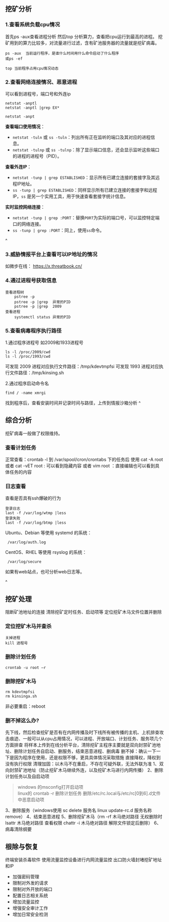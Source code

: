 ## **挖矿分析**

### 1.查看系统负载cpu情况
首先ps -aux查看进程分析
然后top 分析算力，查看把cpu运行到最高的进程。
挖矿用到的算力比较多，对流量进行过滤，含有矿池服务器的流量就是挖矿病毒。
```
ps -aux  当前运行程序，是谁什么时间用什么命令启动了什么程序
或ps -ef

top 当前程序占用cpu情况动态
```

### 2.查看网络连接情况、恶意进程
可以看到进程号，端口号和外连ip
```
netstat -anptl
netstat -anptl |grep EX*

netstat -anpt
```
**查看端口使用情况**：
   * `netstat -tuln` 或 `ss -tuln`：列出所有正在监听的端口及其对应的进程信息。
   * `netstat -tulnp` 或 `ss -tulnp`：除了显示端口信息，还会显示监听这些端口的进程的进程号（PID）。

**查看外连IP**：
   * `netstat -tunp | grep ESTABLISHED`：显示所有已建立连接的套接字及其远程IP地址。
   * `ss -tunp | grep ESTABLISHED`：同样显示所有已建立连接的套接字和远程IP，`ss` 是另一个实用工具，用于快速查看套接字统计信息。

**实时监控网络连接**：
   * `netstat -tunp | grep :PORT`：替换`PORT`为实际的端口号，可以监控特定端口的网络连接。
   * `ss -tunp | grep :PORT`：同上，使用`ss`命令。


^
### 3.威胁情报平台上查看可以IP地址的情况
如微步在线： https://x.threatbook.cn/


### 4.通过进程号获取信息
```
查看进程树
    pstree -p
    pstree -p |grep  异常的PID
    pstree -p |grep  2009
查看进程
    systemctl status 异常的PID
```

### 5.查看病毒程序执行路径
1.通过程序进程号
如2009和1933进程号
```
ls -l /proc/2009/cwd 
ls -l /proc/1993/cwd
```
可发现 2009 进程对应执行文件路径：/tmp/kdevtmpfsi
可发现 1993 进程对应执行文件路径：/tmp/kinsing.sh


2.通过程序启动命令名
```
find / -name xmrgi
```

找到程序后，查看安装时间并记录时间与路径，上传到情报沙箱分析
^
## **综合分析**
挖矿病毒一般做了权限维持。
### 查看计划任务
正常查看：crontab -l
到 /var/spool/cron/crontabs 下的任务后
使用 cat -A root 或者 cat -vET root : 可以看到隐藏内容
或者 vim root ：直接编辑也可以看到具体任务的内容

### 日志查看
查看是否具有ssh爆破的行为
```
登录日志
last -f /var/log/wtmp |less 
登录失败
last -f /var/log/btmp |less
```
Ubuntu、Debian 等使用 systemd 的系统：
```
 /var/log/auth.log
```
 CentOS、RHEL 等使用 rsyslog 的系统：
```
 /var/log/secure
```
如果有web站点，也可分析web日志等。

^
## **挖矿处理**
阻断矿池地址的连接
清除挖矿定时任务、启动项等
定位挖矿木马文件位置并删除

### 定位挖矿木马并查杀
```
关掉进程
kill 进程号
```

### 删除计划任务
```
crontab -u root –r
```

### 删除挖矿木马
```
rm kdevtmpfsi 
rm kinsinga.sh
```
非必要重启：reboot

### 删不掉这么办?
先下线，然后检查挖矿是否有在内网传播及时下线所有被传播的主机、上机排查攻击痕迹、一般可以从cpu占用情况，可以进程、开放端口、计划任务、服务项几个方面排查
将样本上传到在线分析平台，清除挖矿主程序主要就是双向封禁矿池地址、删除计划任务自启动、删服务，结束恶意进程、删病毒
删不掉：确认一下一下是因为程序在使用，还是权限不够，更具具体情况采取措施
直接降权，降权到没有执行权限
清理加固：以木马不在重启，不存在可疑外联，无法外联为准
1、双向封禁矿池地址（防止挖矿木马继续外连，以及挖矿木马进行内网传播）
2、删除计划任务以及自启动项
>windows 的msconfig打开启动项  
>linux的 crontab -r 删除计划任务
>删除/etc/rc.local与/etc/rc[0到6].d文件中恶意启动项

3、删除服务（windows使用 sc delete 服务名   linux  update-rc.d 服务名称 remove）
4、结束恶意进程
5、删除挖矿木马（rm -rf 木马绝对路径  无权删除时  lsattr 木马绝对路径 查看权限  chattr -i 木马绝对路径 解除文件锁定后删除）
6、病毒清除纲要





## **根除与恢复**
终端安装杀毒软件
使用流量监控设备进行内网流量监控
出口防火墙封堵挖矿地址和IP
* 加强密码管理
* 限制对外发的请求
* 限制对外开放的端口
* 配置日志相关系统
* 增加流量监控
* 增强安全审计工作
* 增加日常安全检测

